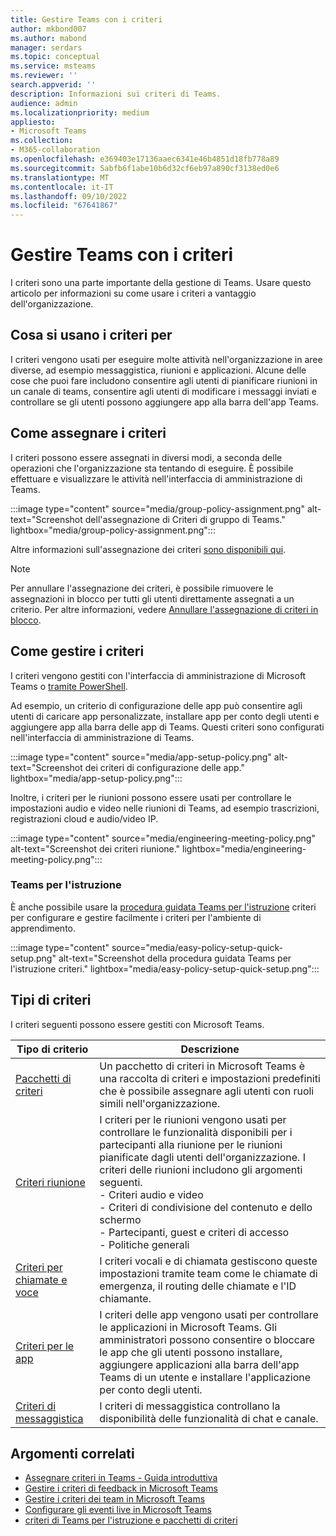 ```yaml
---
title: Gestire Teams con i criteri
author: mkbond007
ms.author: mabond
manager: serdars
ms.topic: conceptual
ms.service: msteams
ms.reviewer: ''
search.appverid: ''
description: Informazioni sui criteri di Teams.
audience: admin
ms.localizationpriority: medium
appliesto:
- Microsoft Teams
ms.collection:
- M365-collaboration
ms.openlocfilehash: e369403e17136aaec6341e46b4851d18fb778a89
ms.sourcegitcommit: 5abfb6f1abe10b6d32cf6eb97a890cf3138ed0e6
ms.translationtype: MT
ms.contentlocale: it-IT
ms.lasthandoff: 09/10/2022
ms.locfileid: "67641867"
---
```

# <a name="manage-teams-with-policies"></a>Gestire Teams con i criteri

I criteri sono una parte importante della gestione di Teams. Usare questo articolo per informazioni su come usare i criteri a vantaggio dell'organizzazione.

## <a name="what-you-use-policies-for"></a>Cosa si usano i criteri per

I criteri vengono usati per eseguire molte attività nell'organizzazione in aree diverse, ad esempio messaggistica, riunioni e applicazioni. Alcune delle cose che puoi fare includono consentire agli utenti di pianificare riunioni in un canale di teams, consentire agli utenti di modificare i messaggi inviati e controllare se gli utenti possono aggiungere app alla barra dell'app Teams.

## <a name="how-to-assign-policies"></a>Come assegnare i criteri

I criteri possono essere assegnati in diversi modi, a seconda delle operazioni che l'organizzazione sta tentando di eseguire. È possibile effettuare e visualizzare le attività nell'interfaccia di amministrazione di Teams.

:::image type="content" source="media/group-policy-assignment.png" alt-text="Screenshot dell'assegnazione di Criteri di gruppo di Teams." lightbox="media/group-policy-assignment.png":::

Altre informazioni sull'assegnazione dei criteri [sono disponibili qui](policy-assignment-overview.md).

> [!NOTE]
> Per annullare l'assegnazione dei criteri, è possibile rimuovere le assegnazioni in blocco per tutti gli utenti direttamente assegnati a un criterio. Per altre informazioni, vedere [Annullare l'assegnazione di criteri in blocco](assign-policies-users-and-groups.md#unassign-policies-in-bulk).

## <a name="how-to-manage-policies"></a>Come gestire i criteri

I criteri vengono gestiti con l'interfaccia di amministrazione di Microsoft Teams o [tramite PowerShell](./teams-powershell-managing-teams.md#manage-policies-via-powershell).

Ad esempio, un criterio di configurazione delle app può consentire agli utenti di caricare app personalizzate, installare app per conto degli utenti e aggiungere app alla barra delle app di Teams. Questi criteri sono configurati nell'interfaccia di amministrazione di Teams.

:::image type="content" source="media/app-setup-policy.png" alt-text="Screenshot dei criteri di configurazione delle app." lightbox="media/app-setup-policy.png":::

Inoltre, i criteri per le riunioni possono essere usati per controllare le impostazioni audio e video nelle riunioni di Teams, ad esempio trascrizioni, registrazioni cloud e audio/video IP.

:::image type="content" source="media/engineering-meeting-policy.png" alt-text="Screenshot dei criteri riunione." lightbox="media/engineering-meeting-policy.png":::

### <a name="teams-for-education"></a>Teams per l'istruzione

È anche possibile usare la [procedura guidata Teams per l'istruzione](easy-policy-setup-edu.md) criteri per configurare e gestire facilmente i criteri per l'ambiente di apprendimento.

:::image type="content" source="media/easy-policy-setup-quick-setup.png" alt-text="Screenshot della procedura guidata Teams per l'istruzione criteri." lightbox="media/easy-policy-setup-quick-setup.png":::

## <a name="types-of-policies"></a>Tipi di criteri

I criteri seguenti possono essere gestiti con Microsoft Teams.

Tipo di criterio | Descrizione
------------|------------
[Pacchetti di criteri](manage-policy-packages.md) | Un pacchetto di criteri in Microsoft Teams è una raccolta di criteri e impostazioni predefiniti che è possibile assegnare agli utenti con ruoli simili nell'organizzazione.
[Criteri riunione](meeting-policies-overview.md) | I criteri per le riunioni vengono usati per controllare le funzionalità disponibili per i partecipanti alla riunione per le riunioni pianificate dagli utenti dell'organizzazione. I criteri delle riunioni includono gli argomenti seguenti.<br> - Criteri audio e video<br> - Criteri di condivisione del contenuto e dello schermo<br> - Partecipanti, guest e criteri di accesso<br> - Politiche generali
[Criteri per chiamate e voce](voice-and-calling-policies.md)| I criteri vocali e di chiamata gestiscono queste impostazioni tramite team come le chiamate di emergenza, il routing delle chiamate e l'ID chiamante.
[Criteri per le app](app-policies.md)| I criteri delle app vengono usati per controllare le applicazioni in Microsoft Teams. Gli amministratori possono consentire o bloccare le app che gli utenti possono installare, aggiungere applicazioni alla barra dell'app Teams di un utente e installare l'applicazione per conto degli utenti.
[Criteri di messaggistica](messaging-policies-in-teams.md)| I criteri di messaggistica controllano la disponibilità delle funzionalità di chat e canale.

## <a name="related-topics"></a>Argomenti correlati

* [Assegnare criteri in Teams - Guida introduttiva](policy-assignment-overview.md)
* [Gestire i criteri di feedback in Microsoft Teams](manage-feedback-policies-in-teams.md)
* [Gestire i criteri dei team in Microsoft Teams](teams-policies.md)
* [Configurare gli eventi live in Microsoft Teams](teams-live-events/set-up-for-teams-live-events.md)
* [criteri di Teams per l'istruzione e pacchetti di criteri](policy-packages-edu.md)
